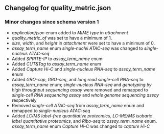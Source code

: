 ## Changelog for quality_metric.json

### Minor changes since schema version 1

* *application/json* enum added to *MIME type* in *attachment*
* *quality_metric_of* was set to have a minimum of 1.
* *size*, *width*, and *height* in *attachment* were set to have a minimum of 0.
* *assay_term_name* enum *single-nuclei ATAC-seq* was changed to *single-nucleus ATAC-seq*
* Added *SPRITE-IP* to *assay_term_name* enum
* Added *CUT&Tag* to *assay_term_name* enum
* Added *Capture Hi-C* and *single-nucleus RNA-seq* to *assay_term_name* enum
* Added *GRO-cap*, *GRO-seq*, and *long read single-cell RNA-seq* to *assay_term_name* enum;  *single-nucleus RNA-seq* and *genotyping by high throughput sequencing assay* were removed and remapped to *single-cell RNA sequencing assay* and *whole genome sequencing assay* respectively
* Removed *single-cell ATAC-seq* from *assay_term_name* enum and remapped to *single-nucleus ATAC-seq*
* Added *LC/MS label-free quantitative proteomics*, *LC-MS/MS isobaric label quantitative proteomics*, and *Ribo-seq* to *assay_term_name* enum. *assay_term_name* enum *Capture Hi-C* was changed to *capture Hi-C*
